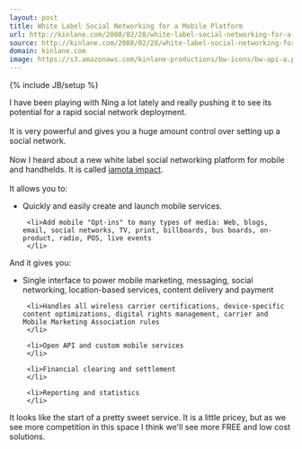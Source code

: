 ```yaml
---
layout: post
title: White Label Social Networking for a Mobile Platform
url: http://kinlane.com/2008/02/28/white-label-social-networking-for-a-mobile-platform/
source: http://kinlane.com/2008/02/28/white-label-social-networking-for-a-mobile-platform/
domain: kinlane.com
image: https://s3.amazonaws.com/kinlane-productions/bw-icons/bw-api-a.png
---
```

{% include JB/setup %}<p>
     I have been playing with Ning a lot lately and really pushing it to see its potential for a rapid social network deployment.
     <br />
     <br />
     It is very powerful and gives you a huge amount control over setting up a social network.
     <br />
     <br />
     Now I heard about a new white label social networking platform for mobile and handhelds. It is called <a href="http://www.iamotaimpact.com/en/">iamota impact</a>.
     <br />
     <br />
     It allows you to:
     <br />
</p>

<ul class="mainlist">
     <li>Quickly and easily create and launch mobile services.
     </li>

     <li>Add mobile "Opt-ins" to many types of media: Web, blogs, email, social networks, TV, print, billboards, bus boards, on-product, radio, POS, live events
     </li>
</ul>

<p>
     And it gives you:
     <br />
</p>

<ul class="mainlist">
     <li>Single interface to power mobile marketing, messaging, social networking, location-based services, content delivery and payment
     </li>

     <li>Handles all wireless carrier certifications, device-specific content optimizations, digital rights management, carrier and Mobile Marketing Association rules
     </li>

     <li>Open API and custom mobile services
     </li>

     <li>Financial clearing and settlement
     </li>

     <li>Reporting and statistics
     </li>
</ul>

<p>
     It looks like the start of a pretty sweet service. It is a little pricey, but as we see more competition in this space I think we'll see more FREE and low cost solutions.
</p>